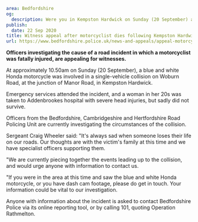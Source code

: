 ```yaml
area: Bedfordshire
og:
  description: Were you in Kempston Hardwick on Sunday (20 September) at around 10.50am?
publish:
  date: 22 Sep 2020
title: Witness appeal after motorcyclist dies following Kempston Hardwick collision
url: https://www.bedfordshire.police.uk/news-and-appeals/appeal-motorcycle-collision-sep20
```

**Officers investigating the cause of a road incident in which a motorcyclist was fatally injured, are appealing for witnesses.**

At approximately 10.50am on Sunday (20 September), a blue and white Honda motorcycle was involved in a single-vehicle collision on Woburn Road, at the junction of Manor Road, in Kempston Hardwick.

Emergency services attended the incident, and a woman in her 20s was taken to Addenbrookes hospital with severe head injuries, but sadly did not survive.

Officers from the Bedfordshire, Cambridgeshire and Hertfordshire Road Policing Unit are currently investigating the circumstances of the collision.

Sergeant Craig Wheeler said: "It's always sad when someone loses their life on our roads. Our thoughts are with the victim's family at this time and we have specialist officers supporting them.

"We are currently piecing together the events leading up to the collision, and would urge anyone with information to contact us.

"If you were in the area at this time and saw the blue and white Honda motorcycle, or you have dash cam footage, please do get in touch. Your information could be vital to our investigation.

Anyone with information about the incident is asked to contact Bedfordshire Police via its online reporting tool, or by calling 101, quoting Operation Rathmelton.
